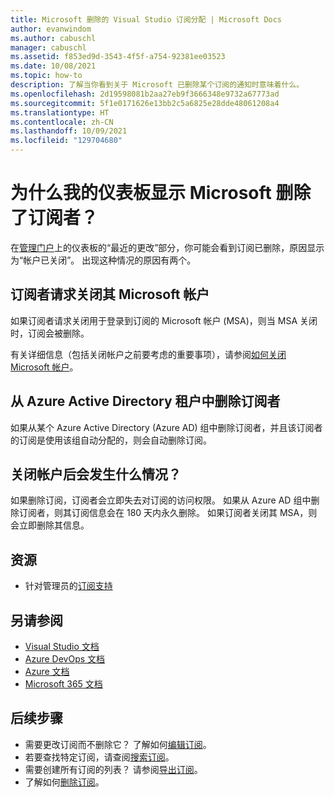 ```yaml
---
title: Microsoft 删除的 Visual Studio 订阅分配 | Microsoft Docs
author: evanwindom
ms.author: cabuschl
manager: cabuschl
ms.assetid: f853ed9d-3543-4f5f-a754-92381ee03523
ms.date: 10/08/2021
ms.topic: how-to
description: 了解当你看到关于 Microsoft 已删除某个订阅的通知时意味着什么。
ms.openlocfilehash: 2d19598081b2aa27eb9f3666348e9732a67773ad
ms.sourcegitcommit: 5f1e0171626e13bb2c5a6825e28dde48061208a4
ms.translationtype: HT
ms.contentlocale: zh-CN
ms.lasthandoff: 10/09/2021
ms.locfileid: "129704680"
---
```

# <a name="why-does-my-dashboard-shows-microsoft-removed-a-subscriber"></a>为什么我的仪表板显示 Microsoft 删除了订阅者？ 
在[管理门户](https://manage.visualstudio.com)上的仪表板的“最近的更改”部分，你可能会看到订阅已删除，原因显示为“帐户已关闭”。  出现这种情况的原因有两个。  

## <a name="subscribers-request-closure-of-their-microsoft-accounts"></a>订阅者请求关闭其 Microsoft 帐户
如果订阅者请求关闭用于登录到订阅的 Microsoft 帐户 (MSA)，则当 MSA 关闭时，订阅会被删除。  

有关详细信息（包括关闭帐户之前要考虑的重要事项），请参阅[如何关闭 Microsoft 帐户](https://support.microsoft.com/account-billing/how-to-close-your-microsoft-account-c1b2d13f-4de6-6e1b-4a31-d9d668849979)。

## <a name="subscribers-are-removed-from-azure-active-directory-tenant"></a>从 Azure Active Directory 租户中删除订阅者
如果从某个 Azure Active Directory (Azure AD) 组中删除订阅者，并且该订阅者的订阅是使用该组自动分配的，则会自动删除订阅。  

## <a name="what-happens-when-the-account-is-closed"></a>关闭帐户后会发生什么情况？
如果删除订阅，订阅者会立即失去对订阅的访问权限。  如果从 Azure AD 组中删除订阅者，则其订阅信息会在 180 天内永久删除。  如果订阅者关闭其 MSA，则会立即删除其信息。  

## <a name="resources"></a>资源
- 针对管理员的[订阅支持](https://aka.ms/vsadminhelp)

## <a name="see-also"></a>另请参阅
- [Visual Studio 文档](/visualstudio/)
- [Azure DevOps 文档](/azure/devops/)
- [Azure 文档](/azure/)
- [Microsoft 365 文档](/microsoft-365/)

## <a name="next-steps"></a>后续步骤
- 需要更改订阅而不删除它？  了解如何[编辑订阅](edit-license.md)。
- 若要查找特定订阅，请查阅[搜索订阅](search-license.md)。
- 需要创建所有订阅的列表？  请参阅[导出订阅](exporting-subscriptions.md)。
- 了解如何[删除订阅](delete-license.md)。 

